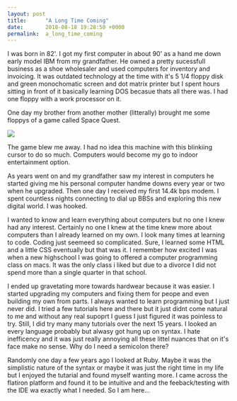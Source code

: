 ```yaml
---
layout: post
title:      "A Long Time Coming"
date:       2018-08-18 19:28:50 +0000
permalink:  a_long_time_coming
---
```


I was born in 82'. I got my first computer in about 90' as a hand me down early model IBM from my grandfather. He owned a pretty sucessfull business as a shoe wholesaler and used computers for inventory and invoicing. It was outdated technology at the time with it's 5 1/4 floppy disk and green monochomatic screen and dot matrix printer but I spent hours sitting in front of it basically learning DOS becasue thats all there was. I had one floppy with a work processor on it. 

One day my brother from another mother (litterally) brought me some floppys of a game called Space Quest.  

![](http://1.bp.blogspot.com/-x1z2K9cb5Pc/UyfLRPr28KI/AAAAAAAABCc/zCV6LH6ofmo/s1600/sierra_000.png)

The game blew me away. I had no idea this machine with this blinkiing cursor to do so much. Computers would become my go to indoor entertainment option. 

As years went on and my grandfather saw my interest in computers he started giving me his personal computer handme downs every year or two when he upgraded. Then one day I received my first 14.4k bps modem. I spent countless nights connecting to dial up BBSs and exploring this new digital world. I was hooked.  
 
I wanted to know and learn everything about computers but no one I knew had any interest. Certainly no one I knew at the time knew more about computers than I already learned on my own. I look many times at learning to code. Coding just seemeed so complicated. Sure, I learned some HTML and a little CSS eventually but that was it. I remember how excited I was when a new highschool I was going to offered a computer programming class on macs. It was the only class i liked but due to a divorce I did not spend more than a single quarter in that school. 

I ended up gravetating more towards hardwear because it was easier. I started upgrading my computers and fixing them for peope and even building my own from parts. I always wanted to learn programming but I just never did. I tried a few tutorials here and there but it just didnt come natural to me and without any real supoprt I guess I just figured it was poinless to try. Still, I did try many many tutorials over the next 15 years. I looked an every language probably but alwasy got hung up on syntax. I hate inefficency and it was just really annoying all these littel nuances that on it's face make no sense. Why do I need a semicolon there? 

Randomly one day a few years ago I looked at Ruby. Maybe it was the simplistic nature of the syntax or maybe it was just the right time in my life but I enjoyed the tutarial and found myself wanting more. I came across the  flatiron platform and found it to be intuitive and and the feeback/testing with the IDE wa exactly what I needed. So I am here...


